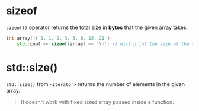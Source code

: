 # sizeof
`sizeof()` operator returns the total size in **bytes** that the given array takes.
```cpp
int array[]{ 1, 1, 2, 3, 5, 8, 13, 21 };
    std::cout << sizeof(array) << '\n'; // will print the size of the array multiplied by the size of an int
```
# std::size()
`std::size()` from `<iterator>` returns the number of elements in the given array.
> It doesn't work with fixed sized array passed inside a function.